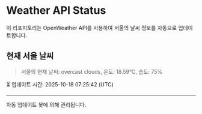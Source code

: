 
# Weather API Status

이 리포지토리는 OpenWeather API를 사용하여 서울의 날씨 정보를 자동으로 업데이트합니다.

## 현재 서울 날씨
> 서울의 현재 날씨: overcast clouds, 온도: 18.59°C, 습도: 75%

⏳ 업데이트 시간: 2025-10-18 07:25:42 (UTC)

---
자동 업데이트 봇에 의해 관리됩니다.
